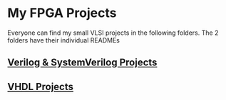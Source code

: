# My FPGA Projects 
Everyone can find my small VLSI projects in the following folders. The 2 folders have their individual READMEs

## [Verilog & SystemVerilog Projects](./Verilog&SystemVerilog/README.md)

## [VHDL Projects](./VHDL/README.md)
